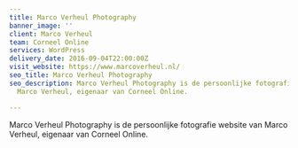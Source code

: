 ```yaml
---
title: Marco Verheul Photography
banner_image: ''
client: Marco Verheul
team: Corneel Online
services: WordPress
delivery_date: 2016-09-04T22:00:00Z
visit_website: https://www.marcoverheul.nl/
seo_title: Marco Verheul Photography
seo_description: Marco Verheul Photography is de persoonlijke fotografie website van
  Marco Verheul, eigenaar van Corneel Online.

---
```

Marco Verheul Photography is de persoonlijke fotografie website van Marco Verheul, eigenaar van Corneel Online.